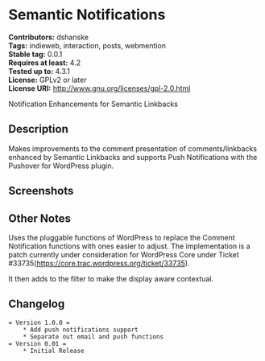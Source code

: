 # Semantic Notifications #
**Contributors:** dshanske  
**Tags:** indieweb, interaction, posts, webmention  
**Stable tag:** 0.0.1  
**Requires at least:** 4.2  
**Tested up to:** 4.3.1  
**License:** GPLv2 or later  
**License URI:** http://www.gnu.org/licenses/gpl-2.0.html  

Notification Enhancements for Semantic Linkbacks

## Description ##

Makes improvements to the comment presentation of comments/linkbacks enhanced by Semantic Linkbacks
and supports Push Notifications with the Pushover for WordPress plugin.

## Screenshots ##


## Other Notes ##

Uses the pluggable functions of WordPress to replace the Comment Notification functions with ones
easier to adjust. The implementation is a patch currently under consideration for WordPress Core
under Ticket #33735(https://core.trac.wordpress.org/ticket/33735).

It then adds to the filter to make the display aware contextual.


## Changelog ##
	= Version 1.0.0 = 
		* Add push notifications support
		* Separate out email and push functions
	= Version 0.01 = 
		* Initial Release

